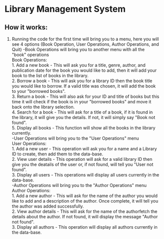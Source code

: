 # Library Management System 
## How it works:
1. Running the code for the first time will bring you to a menu, here you will see 4 options (Book Operation, User Operations, Author Operations, and Quit)
   -Book Operations will bring you to another menu with all the "book" operations  
    Book Operations:  
        1. Add a new book - This will ask you for a title, genre, author, and publication date for the book you would like to add, then it will add your book to the list of books in the library.  
        2. Borrow a book - This will ask you for a library ID then the book title you would like to borrow. If a valid title was chosen, it will add the book to your "borrowed books".  
        3. Return a book - This will also ask for your ID and title of books but this time it will check if the book is in your "borrowed books" and move it back onto the library selection.  
        4. Search for a book - This will ask for a title of a book, if it is found in the library, it will give you the details. If not, it will simply say "Book not found".  
        5. Display all books - This function will show all the books in the library currently.  
   -User Operations will bring you to the "User Operations" menu  
    User Operations:  
        1. Add a new user - This operation will ask you for a name and a Library ID to create, then add them to the data-base.  
        2. View user details - This operation will ask for a valid library ID then give you the deatails of the user or, if not found, will tell you "User not found".  
        3. Display all users - This operations will display all users currently in the data-base.  
   -Author Operations will bring you to the "Author Operations" menu  
   Author Operations:  
        1. Add a new author - This will ask for the name of the author you would like to add and a description of the author. Once complete, it will tell you the author was added successfully.  
        2. View author details - This will ask for the name of the authorfetch the details about the author. If not found, it will display the message "Author not found".  
        3. Display all authors - This operation will display all authors currently in the data-base.  

